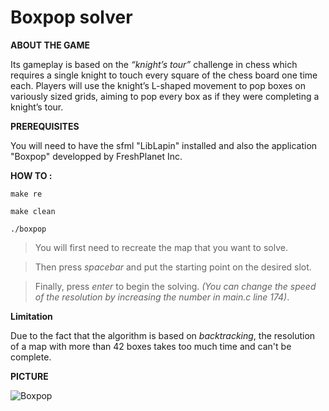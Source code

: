 # Boxpop solver

**ABOUT THE GAME**

Its gameplay is based on the *“knight’s tour”* challenge in chess which requires a single knight to touch every square of the chess board one time each. Players will use the knight’s L-shaped movement to pop boxes on variously sized grids, aiming to pop every box as if they were completing a knight’s tour.

**PREREQUISITES**

You will need to have the sfml "LibLapin" installed and also the application "Boxpop" developped by FreshPlanet Inc.

**HOW TO :**

`make re`

`make clean`

`./boxpop`

> You will first need to recreate the map that you want to solve.

> Then press *spacebar* and put the starting point on the desired slot.

> Finally, press *enter* to begin the solving.
*(You can change the speed of the resolution by increasing the number in main.c line 174)*.

**Limitation**

Due to the fact that the algorithm is based on *backtracking*, the resolution of a map with more than 42 boxes takes too much time and can't be complete. 

**PICTURE**

![Boxpop](http://nsa38.casimages.com/img/2016/07/21/160721033203391654.jpg)
